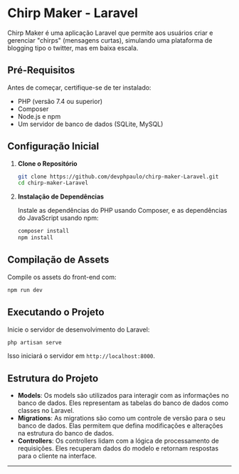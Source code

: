 # Chirp Maker - Laravel

Chirp Maker é uma aplicação Laravel que permite aos usuários criar e gerenciar "chirps" (mensagens curtas), simulando uma plataforma de blogging tipo o twitter, mas em baixa escala.

## Pré-Requisitos

Antes de começar, certifique-se de ter instalado:
- PHP (versão 7.4 ou superior)
- Composer
- Node.js e npm
- Um servidor de banco de dados (SQLite, MySQL)

## Configuração Inicial

1. **Clone o Repositório**
   
   ```bash
   git clone https://github.com/devphpaulo/chirp-maker-Laravel.git
   cd chirp-maker-Laravel
   ```

2. **Instalação de Dependências**

   Instale as dependências do PHP usando Composer, e as dependências do JavaScript usando npm:

   ```bash
   composer install
   npm install
   ```

## Compilação de Assets

Compile os assets do front-end com:

```bash
npm run dev
```

## Executando o Projeto

Inicie o servidor de desenvolvimento do Laravel:

```bash
php artisan serve
```

Isso iniciará o servidor em `http://localhost:8000`.

## Estrutura do Projeto

- **Models**: Os models são utilizados para interagir com as informações no banco de dados. Eles representam as tabelas do banco de dados como classes no Laravel.
- **Migrations**: As migrations são como um controle de versão para o seu banco de dados. Elas permitem que defina modificações e alterações na estrutura do banco de dados.
- **Controllers**: Os controllers lidam com a lógica de processamento de requisições. Eles recuperam dados do modelo e retornam respostas para o cliente na interface.

---
